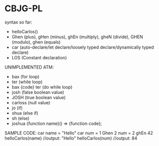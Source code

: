 # CBJG-PL
syntax so far:
* helloCarlos()
* Ghen (plus), gHen (minus), ghEn (multiply), gheN (divide), GHEN (modulo), ghen (equals)
* car (auto-declare/let declare/loosely typed declare/dynamically typed declare)
* LOS (Constant declaration)

UNIMPLEMENTED ATM:
* bax (for loop)
* ter (while loop)
* bax {code} ter (do while loop)
* josh (false boolean value)
* JOSH (true boolean value)
* carloss (null value)
* jo (if)
* shua (else if)
* sh (else)
* joshua {function name}() => {function code};

SAMPLE CODE:
car name = "Hello"
car num = 1 Ghen 2
num = 2 ghEn 42
helloCarlos(name) //output: "Hello"
helloCarlos(num) //output: 84

